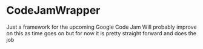 # CodeJamWrapper
Just a framework for the upcoming Google Code Jam
Will probably improve on this as time goes on but for now it is pretty straight forward and does the job 
